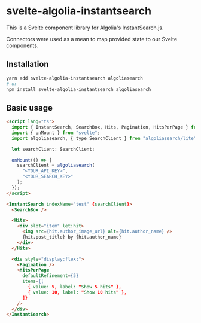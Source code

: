 # svelte-algolia-instantsearch

This is a Svelte component library for Algolia's InstantSearch.js.

Connectors were used as a mean to map provided state to our Svelte components.

## Installation

```sh
yarn add svelte-algolia-instantsearch algoliasearch
# or
npm install svelte-algolia-instantsearch algoliasearch
```

## Basic usage

```html
<script lang="ts">
  import { InstantSearch, SearchBox, Hits, Pagination, HitsPerPage } from "svelte-algolia-instantsearch";
  import { onMount } from "svelte";
  import algoliasearch, { type SearchClient } from "algoliasearch/lite";

  let searchClient: SearchClient;

  onMount(() => {
    searchClient = algoliasearch(
      "<YOUR_API_KEY>",
      "<YOUR_SEARCH_KEY>"
    );
  });
</script>

<InstantSearch indexName="test" {searchClient}>
  <SearchBox />

  <Hits>
    <div slot="item" let:hit>
      <img src={hit.author_image_url} alt={hit.author_name} />
      {hit.post_title} by {hit.author_name}
    </div>
  </Hits>

  <div style="display:flex;">
    <Pagination />
    <HitsPerPage
      defaultRefinement={5}
      items={[
        { value: 5, label: "Show 5 hits" },
        { value: 10, label: "Show 10 hits" },
      ]}
    />
  </div>
</InstantSearch>
```
